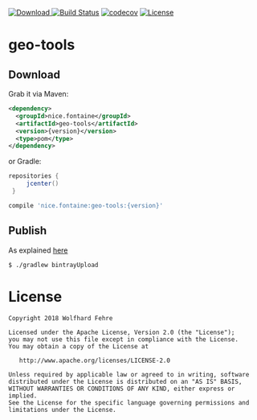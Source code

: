  [ ![Download](https://api.bintray.com/packages/anorak/geo-tools/geo-tools/images/download.svg) ](https://bintray.com/anorak/geo-tools/geo-tools/_latestVersion) [![Build Status](https://travis-ci.org/wolfhardfehre/geo-tools.svg?branch=master)](https://travis-ci.org/wolfhardfehre/geo-tools) [![codecov](https://codecov.io/gh/wolfhardfehre/geo-tools/branch/master/graph/badge.svg)](https://codecov.io/gh/wolfhardfehre/geo-tools) [![License](https://img.shields.io/badge/License-Apache%202.0-blue.svg)](https://opensource.org/licenses/Apache-2.0)

# geo-tools

## Download

Grab it via Maven:

```xml
<dependency>
  <groupId>nice.fontaine</groupId>
  <artifactId>geo-tools</artifactId>
  <version>{version}</version>
  <type>pom</type>
</dependency>
```
or Gradle:

```groovy
repositories {
     jcenter()
 }
```

```groovy
compile 'nice.fontaine:geo-tools:{version}'
```

## Publish

As explained [here](https://github.com/bintray/gradle-bintray-plugin)

    $ ./gradlew bintrayUpload

# License

```
Copyright 2018 Wolfhard Fehre

Licensed under the Apache License, Version 2.0 (the "License");
you may not use this file except in compliance with the License.
You may obtain a copy of the License at

   http://www.apache.org/licenses/LICENSE-2.0

Unless required by applicable law or agreed to in writing, software
distributed under the License is distributed on an "AS IS" BASIS,
WITHOUT WARRANTIES OR CONDITIONS OF ANY KIND, either express or implied.
See the License for the specific language governing permissions and
limitations under the License.
```
